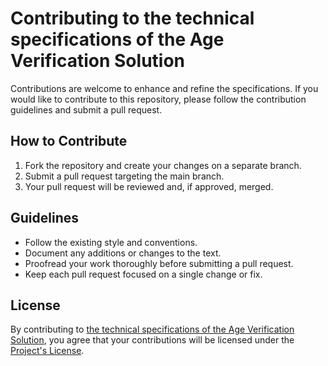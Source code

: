 # Contributing to the technical specifications of the Age Verification Solution

Contributions are welcome to enhance and refine the specifications. If you would like to contribute to this repository, please follow the contribution guidelines and submit a pull request.

## How to Contribute
1. Fork the repository and create your changes on a separate branch.
2. Submit a pull request targeting the main branch.
3. Your pull request will be reviewed and, if approved, merged.

## Guidelines
- Follow the existing style and conventions.
- Document any additions or changes to the text.
- Proofread your work thoroughly before submitting a pull request.
- Keep each pull request focused on a single change or fix.

## License

By contributing to [the technical specifications of the Age Verification Solution](README.md), you agree that your contributions will
be licensed under the [Project's License](LICENSE.txt).